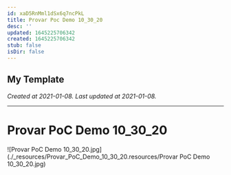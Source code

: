 ```yaml
---
id: xaD5RnMml1dSx6q7ncPkL
title: Provar Poc Demo 10_30_20
desc: ''
updated: 1645225706342
created: 1645225706342
stub: false
isDir: false
---
```

My Template
---

_Created at 2021-01-08._
_Last updated at 2021-01-08._




---

# Provar PoC Demo 10_30_20


![Provar PoC Demo 10_30_20.jpg](./_resources/Provar_PoC_Demo_10_30_20.resources/Provar PoC Demo 10_30_20.jpg)

